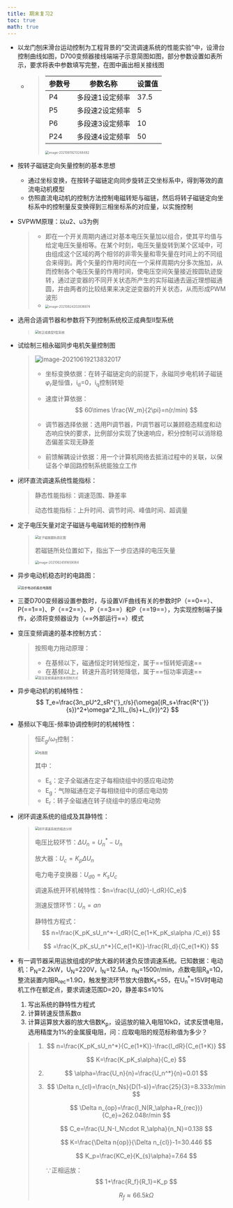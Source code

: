 ```yaml
---
title: 期末复习2
toc: true
math: true
---
```


- 以龙门刨床滑台运动控制为工程背景的“交流调速系统的性能实验”中，设滑台控制曲线如图，D700变频器接线端端子示意简图如图，部分参数设置如表所示，要求将表中参数填写完整，在图中画出相关接线图

  - > | 参数号 | 参数名称        | 设置值 |
    > | ------ | --------------- | ------ |
    > | P4     | 多段速1设定频率 | 37.5   |
    > | P5     | 多段速2设定频率 | 5      |
    > | P6     | 多段速3设定频率 | 10     |
    > | P24    | 多段速4设定频率 | 50     |
    >
    > <img src="http://222.65.137.121:9702/images/2021/06/19/20210619213248.png" alt="image-20210619213248482" style="zoom:50%;" />

- 按转子磁链定向矢量控制的基本思想

  - 通过坐标变换，在按转子磁链定向同步旋转正交坐标系中，得到等效的直流电动机模型
  - 仿照直流电动机的控制方法控制电磁转矩与磁链，然后将转子磁链定向坐标系中的控制量反变换得到三相坐标系的对应量，以实施控制

- SVPWM原理：以u2、u3为例

  >  - 即在一个开关周期内通过对基本电压矢量加以组合，使其平均值与给定电压矢量相等。在某个时刻，电压矢量旋转到某个区域中，可由组成这个区域的两个相邻的非零矢量和零矢量在时间上的不同组合来得到。两个矢量的作用时间在一个采样周期内分多次施加，从而控制各个电压矢量的作用时间，使电压空间矢量接近按圆轨迹旋转，通过逆变器的不同开关状态所产生的实际磁通去逼近理想磁通圆，并由两者的比较结果来决定逆变器的开关状态，从而形成PWM 波形
  >  - <img src="http://222.65.137.121:9702/images/2021/06/24/20210624202836.png" alt="image-20210624202836874" style="zoom:50%;" />

- 选用合适调节器和参数将下列控制系统校正成典型Ⅱ型系统

  > <img src="http://222.65.137.121:9702/images/2021/06/24/20210624171933.png" alt="校正成典型Ⅱ型系统" style="zoom:50%;" />

- 试绘制三相永磁同步电机矢量控制图

  > ![image-20210619213832017](http://222.65.137.121:9702/images/2021/06/19/20210619213832.png)
  >
  > - 坐标变换依据：在转子磁链定向的前提下，永磁同步电机转子磁链$\varphi _r$是恒值，i<sub>d</sub>=0，i<sub>q</sub>控制转矩
  >
  > - 速度计算依据：
  >   $$
  >   60\times \frac{W_m}{2\pi}=n(r/min)
  >   $$
  >
  > - 调节器选择依据：选用PI调节器，PI调节器可以兼顾稳态精度和动态响应快的要求，比例部分实现了快速响应，积分控制可以消除稳态偏差实现无静差
  >
  > - 前馈解耦设计依据：用一个计算机网络去抵消过程中的关联，以保证各个单回路控制系统能独立工作

- 闭环直流调速系统性能指标：

  > 静态性能指标：调速范围、静差率
  >
  > 动态性能指标：上升时间、调节时间、峰值时间、超调量

- 定子电压矢量对定子磁链与电磁转矩的控制作用

  >  <img src="http://222.65.137.121:9702/images/2021/06/24/20210624180820.png" alt="定子磁链圆轨扇区图" style="zoom:50%;" />
  >
  > 若磁链所处位置如下，指出下一步应选择的电压矢量
  >
  > <img src="http://222.65.137.121:9702/images/2021/06/24/20210624181659.png" alt="image-20210624181659064" style="zoom:50%;" />

- 异步电动机稳态时的电路图：

  <img src="http://222.65.137.121:9702/images/2021/06/24/20210624181959.png" alt="异步电动机稳态电路图" style="zoom:50%;" />

- 三菱D700变频器设置参数时，与设置V/F曲线有关的参数时P（==0==）、P(==1==)、P（==2==）、P（==3==）和P（==19==），为实现控制端子操作，必须将变频器设为（==外部运行==）模式

- 变压变频调速的基本控制方式：

  > 按照电力拖动原理：
  >
  > - 在基频以下，磁通恒定时转矩恒定，属于==恒转矩调速==
  > - 在基频以上，转速升高时转矩降低，属于==恒功率调速==
  >
  > <img src="http://222.65.137.121:9702/images/2021/06/24/20210624182521.png" alt="变压变频调速的基本控制方式" style="zoom:50%;" />

- 异步电动机的机械特性：
  $$
  T_e=\frac{3n_pU^2_sR^{'}_r/s}{\omega[(R_s+\frac{R^{'}}{s})^2+\omega^2_1(L_{ls}+L_{lr})^2}
  $$

- 基频以下电压-频率协调控制时的机械特性：

  > 恒$E_g/\omega_1$控制：
  >
  > <img src="http://222.65.137.121:9702/images/2021/06/24/20210624183151.png" alt="电路图" style="zoom:50%;" />
  >
  > 其中：
  >
  > - E<sub>s</sub>：定子全磁通在定子每相绕组中的感应电动势
  > - E<sub>g</sub>：气隙磁通在定子每相绕组中的感应电动势
  > - E<sub>r</sub>：转子全磁通在转子绕组中的感应电动势

- 闭环调速系统的组成及其静特性：

  > <img src="http://222.65.137.121:9702/images/2021/06/24/20210624183409.png" alt="闭环调速系统的稳态分析" style="zoom:50%;" />
  >
  > 电压比较环节：$\Delta U_n=U_n^{*}-U_n$
  >
  > 放大器：$U_c=K_p\Delta U_n$
  >
  > 电力电子变换器：$U_{d0}=K_sU_c$
  >
  > 调速系统开环机械特性：$n=\frac{U_{d0}-I_dR}{C_e}$
  >
  > 测速反馈环节：$U_n=an$
  >
  > 静特性方程式：
  > $$
  > n=\frac{K_pK_sU_n^*-I_dR}{C_e(1+K_pK_s\alpha /C_e)}
  > $$
  >
  > $$
  > =\frac{K_pK_sU_n^*}{C_e(1+K)}-\frac{RI_d}{C_e(1+K)}
  > $$

- 有一调节器采用运放组成的P放大器的转速负反馈调速系统。已知数据：电动机：P<sub>N</sub>=2.2kW，U<sub>N</sub>=220V，I<sub>N</sub>=12.5A，n<sub>N</sub>=1500r/min，点数电阻R<sub>a</sub>=1Ω，整流装置内阻R<sub>rec</sub>=1.9Ω，触发整流环节放大倍数K<sub>s</sub>=55，在U<sub>n</sub><sup>*</sup>=15V时电动机工作在额定点，要求调速范围D=20，静差率S≤10%

  1. 写出系统的静特性方程式
  2. 计算转速反馈系数α
  3. 计算运算放大器的放大倍数K<sub>p</sub>，设运放的输入电阻10kΩ，试求反馈电阻，选用精度为1%的金属膜电阻，问：应取电阻的规范标称值为多少？

  > 1. $$
  >    n=\frac{K_pK_sU_n^*}{C_e(1+K)}-\frac{I_dR}{C_e(1+K)}
  >    $$
  >
  >    $$
  >    K=\frac{K_pK_s\alpha}{C_e}
  >    $$
  >
  > 2. $$
  >    \alpha=\frac{U_n}{n}=\frac{U_n^*}{n}=0.01
  >    $$
  >
  > 3. $$
  >    \Delta n_{cl}=\frac{n_Ns}{D(1-s)}=\frac{25}{3}=8.333r/min
  >    $$
  >
  >    $$
  >    \Delta n_{op}=\frac{I_N(R_\alpha+R_{rec})}{C_e}=262.048r/min
  >    $$
  >
  >    $$
  >    C_e=\frac{U_N-I_N\cdot R_\alpha}{n_N}=0.138
  >    $$
  >
  >    $$
  >    K=\frac{\Delta n{op}}{\Delta n_{cl}}-1=30.446
  >    $$
  >
  >    $$
  >    K_p=\frac{KC_e}{K_{s}\alpha}=7.64
  >    $$
  >
  >    ∵正相运放：
  >    $$
  >    1+\frac{R_f}{R_1}=K_p
  >    $$
  >
  >    $$
  >    R_f≈66.5kΩ
  >    $$

